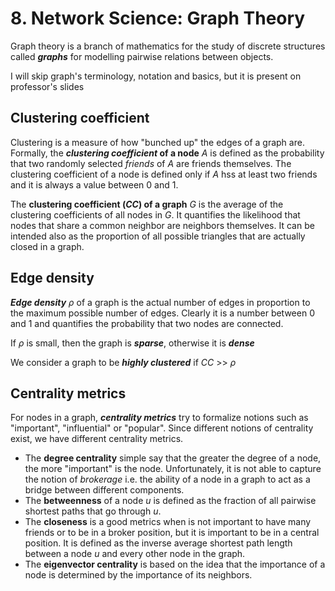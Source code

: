 # 8. Network Science: Graph Theory

Graph theory is a branch of mathematics for the study of discrete structures called **_graphs_** for modelling pairwise relations between objects.

I will skip graph's terminology, notation and basics, but it is present on professor's slides

## Clustering coefficient

Clustering is a measure of how "bunched up" the edges of a graph are. Formally, the **_clustering coefficient_ of a node** _A_ is defined as the probability that two randomly selected _friends_ of _A_ are friends themselves.
The clustering coefficient of a node is defined only if _A_ hss at least two friends and it is always a value between 0 and 1.

The **clustering coefficient (_CC_) of a graph** _G_ is the average of the clustering coefficients of all nodes in _G_. It quantifies the likelihood that nodes that share a common neighbor are neighbors themselves. It can be intended also as the proportion of all possible triangles that are actually closed in a graph.

## Edge density

**_Edge density_** _&rho;_ of a graph is the actual number of edges in proportion to the maximum possible number of edges. Clearly it is a number between 0 and 1 and quantifies the probability that two nodes are connected.

If _&rho;_ is small, then the graph is **_sparse_**, otherwise it is **_dense_**

We consider a graph to be **_highly clustered_** if _CC_ >> _&rho;_

## Centrality metrics

For nodes in a graph, **_centrality metrics_** try to formalize notions such as "important", "influential" or "popular". Since different notions of centrality exist, we have different centrality metrics.
 - The **degree centrality** simple say that the greater the degree of a node, the more "important" is the node. Unfortunately, it is not able to capture the notion of _brokerage_ i.e. the ability of a node in a graph to act as a bridge between different components.
 - The **betweenness** of a node _u_ is defined as the fraction of all pairwise shortest paths that go through _u_.
 - The **closeness** is a good metrics when is not important to have many friends or to be in a broker position, but it is important to be in a central position. It is defined as the inverse average shortest path length between a node _u_ and every other node in the graph.
 - The **eigenvector centrality** is based on the idea that the importance of a node is determined by the importance of its neighbors.
